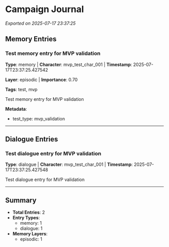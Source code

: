 # Campaign Journal

*Exported on 2025-07-17 23:37:25*

## Memory Entries

### Test memory entry for MVP validation

**Type**: memory | **Character**: mvp_test_char_001 | **Timestamp**: 2025-07-17T23:37:25.427542

**Layer**: episodic | **Importance**: 0.70

**Tags**: test, mvp

Test memory entry for MVP validation

**Metadata**:
- test_type: mvp_validation

---

## Dialogue Entries

### Test dialogue entry for MVP validation

**Type**: dialogue | **Character**: mvp_test_char_001 | **Timestamp**: 2025-07-17T23:37:25.427548

Test dialogue entry for MVP validation

---

## Summary

- **Total Entries**: 2
- **Entry Types**:
  - memory: 1
  - dialogue: 1
- **Memory Layers**:
  - episodic: 1
